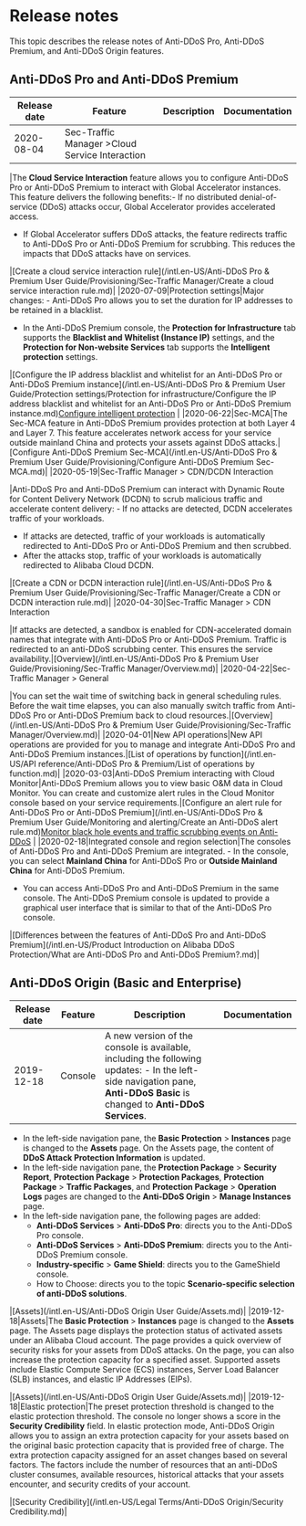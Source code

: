 # Release notes

This topic describes the release notes of Anti-DDoS Pro, Anti-DDoS Premium, and Anti-DDoS Origin features.

## Anti-DDoS Pro and Anti-DDoS Premium

|Release date|Feature|Description|Documentation|
|------------|-------|-----------|-------------|
|2020-08-04|Sec-Traffic Manager \>Cloud Service Interaction

|The **Cloud Service Interaction** feature allows you to configure Anti-DDoS Pro or Anti-DDoS Premium to interact with Global Accelerator instances. This feature delivers the following benefits:-   If no distributed denial-of-service \(DDoS\) attacks occur, Global Accelerator provides accelerated access.
-   If Global Accelerator suffers DDoS attacks, the feature redirects traffic to Anti-DDoS Pro or Anti-DDoS Premium for scrubbing. This reduces the impacts that DDoS attacks have on services.

|[Create a cloud service interaction rule](/intl.en-US/Anti-DDoS Pro & Premium User Guide/Provisioning/Sec-Traffic Manager/Create a cloud service interaction rule.md)|
|2020-07-09|Protection settings|Major changes: -   Anti-DDoS Pro allows you to set the duration for IP addresses to be retained in a blacklist.
-   In the Anti-DDoS Premium console, the **Protection for Infrastructure** tab supports the **Blacklist and Whitelist \(Instance IP\)** settings, and the **Protection for Non-website Services** tab supports the **Intelligent protection** settings.

|[Configure the IP address blacklist and whitelist for an Anti-DDoS Pro or Anti-DDoS Premium instance](/intl.en-US/Anti-DDoS Pro & Premium User Guide/Protection settings/Protection for infrastructure/Configure the IP address blacklist and whitelist for an Anti-DDoS Pro or Anti-DDoS
         Premium instance.md)[Configure intelligent protection](t79690.md#) |
|2020-06-22|Sec-MCA|The Sec-MCA feature in Anti-DDoS Premium provides protection at both Layer 4 and Layer 7. This feature accelerates network access for your service outside mainland China and protects your assets against DDoS attacks.|[Configure Anti-DDoS Premium Sec-MCA](/intl.en-US/Anti-DDoS Pro & Premium User Guide/Provisioning/Configure Anti-DDoS Premium Sec-MCA.md)|
|2020-05-19|Sec-Traffic Manager \> CDN/DCDN Interaction

|Anti-DDoS Pro and Anti-DDoS Premium can interact with Dynamic Route for Content Delivery Network \(DCDN\) to scrub malicious traffic and accelerate content delivery: -   If no attacks are detected, DCDN accelerates traffic of your workloads.
-   If attacks are detected, traffic of your workloads is automatically redirected to Anti-DDoS Pro or Anti-DDoS Premium and then scrubbed.
-   After the attacks stop, traffic of your workloads is automatically redirected to Alibaba Cloud DCDN.

|[Create a CDN or DCDN interaction rule](/intl.en-US/Anti-DDoS Pro & Premium User Guide/Provisioning/Sec-Traffic Manager/Create a CDN or DCDN interaction rule.md)|
|2020-04-30|Sec-Traffic Manager \> CDN Interaction

|If attacks are detected, a sandbox is enabled for CDN-accelerated domain names that integrate with Anti-DDoS Pro or Anti-DDoS Premium. Traffic is redirected to an anti-DDoS scrubbing center. This ensures the service availability.|[Overview](/intl.en-US/Anti-DDoS Pro & Premium User Guide/Provisioning/Sec-Traffic Manager/Overview.md)|
|2020-04-22|Sec-Traffic Manager \> General

|You can set the wait time of switching back in general scheduling rules. Before the wait time elapses, you can also manually switch traffic from Anti-DDoS Pro or Anti-DDoS Premium back to cloud resources.|[Overview](/intl.en-US/Anti-DDoS Pro & Premium User Guide/Provisioning/Sec-Traffic Manager/Overview.md)|
|2020-04-01|New API operations|New API operations are provided for you to manage and integrate Anti-DDoS Pro and Anti-DDoS Premium instances.|[List of operations by function](/intl.en-US/API reference/Anti-DDoS Pro & Premium/List of operations by function.md)|
|2020-03-03|Anti-DDoS Premium interacting with Cloud Monitor|Anti-DDoS Premium allows you to view basic O&M data in Cloud Monitor. You can create and customize alert rules in the Cloud Monitor console based on your service requirements.|[Configure an alert rule for Anti-DDoS Pro or Anti-DDoS Premium](/intl.en-US/Anti-DDoS Pro & Premium User Guide/Monitoring and alerting/Create an Anti-DDoS alert rule.md)[Monitor black hole events and traffic scrubbing events on Anti-DDoS](t1847272.md#) |
|2020-02-18|Integrated console and region selection|The consoles of Anti-DDoS Pro and Anti-DDoS Premium are integrated. -   In the console, you can select **Mainland China** for Anti-DDoS Pro or **Outside Mainland China** for Anti-DDoS Premium.
-   You can access Anti-DDoS Pro and Anti-DDoS Premium in the same console. The Anti-DDoS Premium console is updated to provide a graphical user interface that is similar to that of the Anti-DDoS Pro console.

|[Differences between the features of Anti-DDoS Pro and Anti-DDoS Premium](/intl.en-US/Product Introduction on Alibaba DDoS Protection/What are Anti-DDoS Pro and Anti-DDoS Premium?.md)|

## Anti-DDoS Origin \(Basic and Enterprise\)

|Release date|Feature|Description|Documentation|
|------------|-------|-----------|-------------|
|2019-12-18|Console|A new version of the console is available, including the following updates: -   In the left-side navigation pane, **Anti-DDoS Basic** is changed to **Anti-DDoS Services**.
-   In the left-side navigation pane, the **Basic Protection** \> **Instances** page is changed to the **Assets** page. On the Assets page, the content of **DDoS Attack Protection Information** is updated.
-   In the left-side navigation pane, the **Protection Package** \> **Security Report**, **Protection Package** \> **Protection Packages**, **Protection Package** \> **Traffic Packages**, and **Protection Package** \> **Operation Logs** pages are changed to the **Anti-DDoS Origin** \> **Manage Instances** page.
-   In the left-side navigation pane, the following pages are added:
    -   **Anti-DDoS Services** \> **Anti-DDoS Pro**: directs you to the Anti-DDoS Pro console.
    -   **Anti-DDoS Services** \> **Anti-DDoS Premium**: directs you to the Anti-DDoS Premium console.
    -   **Industry-specific** \> **Game Shield**: directs you to the GameShield console.
    -   How to Choose: directs you to the topic **Scenario-specific selection of anti-DDoS solutions**.

|[Assets](/intl.en-US/Anti-DDoS Origin User Guide/Assets.md)|
|2019-12-18|Assets|The **Basic Protection** \> **Instances** page is changed to the **Assets** page. The Assets page displays the protection status of activated assets under an Alibaba Cloud account. The page provides a quick overview of security risks for your assets from DDoS attacks. On the page, you can also increase the protection capacity for a specified asset. Supported assets include Elastic Compute Service \(ECS\) instances, Server Load Balancer \(SLB\) instances, and elastic IP Addresses \(EIPs\).

|[Assets](/intl.en-US/Anti-DDoS Origin User Guide/Assets.md)|
|2019-12-18|Elastic protection|The preset protection threshold is changed to the elastic protection threshold. The console no longer shows a score in the **Security Credibility** field. In elastic protection mode, Anti-DDoS Origin allows you to assign an extra protection capacity for your assets based on the original basic protection capacity that is provided free of charge. The extra protection capacity assigned for an asset changes based on several factors. The factors include the number of resources that an anti-DDoS cluster consumes, available resources, historical attacks that your assets encounter, and security credits of your account.

|[Security Credibility](/intl.en-US/Legal Terms/Anti-DDoS Origin/Security Credibility.md)|

